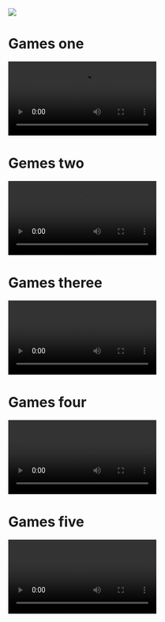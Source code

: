 <!DOCTYPE html>
<html lang="ru/en">
<head>
<a href="https://codeclimate.com/github/Gudvviin/frontend-project-lvl1/maintainability"><img src="https://api.codeclimate.com/v1/badges/9516922a0c070c4d257c/maintainability" /></a>
 </head>
 <body>
  <h1>Games one</h1>  
  <video controls>
<script src="https://asciinema.org/a/ed75kBcvdXJjPrJ6f26bz5bQe.js" id="asciicast-ed75kBcvdXJjPrJ6f26bz5bQe" async="true"></script>
<source src="https://asciinema.org/a/hPXHrE6vBV2BYzYGcjW6r536z"> 
</video>
<h1>Gemes two</h1>  
<video controls>
<source src="https://asciinema.org/a/ed75kBcvdXJjPrJ6f26bz5bQe"> 
</video>
 <h1> Games theree</h1>  
<video controls>
<source src="https://asciinema.org/a/ed75kBcvdXJjPrJ6f26bz5bQe"> 
</video> 
 <h1>Games four</h1>  
<video controls>
<source src="https://asciinema.org/a/ed75kBcvdXJjPrJ6f26bz5bQe"> 
</video> 
 <h1>Games five</h1>  
<video controls>
<source src="https://asciinema.org/a/ed75kBcvdXJjPrJ6f26bz5bQe"> 
</video>
</html>
</body>